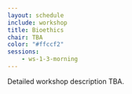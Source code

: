 ```yaml
---
layout: schedule
include: workshop
title: Bioethics
chair: TBA
color: "#ffccf2"
sessions:
    - ws-1-3-morning
---
```


Detailed workshop description TBA.

